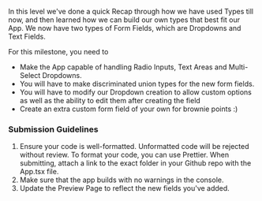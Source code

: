 In this level we've done a quick Recap through how we have used Types till now, and then learned how we can build our own types that best fit our App. We now have two types of Form Fields, which are Dropdowns and Text Fields.

For this milestone, you need to
 - Make the App capable of handling Radio Inputs, Text Areas and Multi-Select Dropdowns.
 - You will have to make discriminated union types for the new form fields.
 - You will have to modify our Dropdown creation to allow custom options as well as the ability to edit them after creating the field
 - Create an extra custom form field of your own for brownie points :)

### Submission Guidelines

1. Ensure your code is well-formatted. Unformatted code will be rejected without review. To format your code, you can use Prettier. When submitting, attach a link to the exact folder in your Github repo with the App.tsx file.
2. Make sure that the app builds with no warnings in the console.
3. Update the Preview Page to reflect the new fields you've added.
